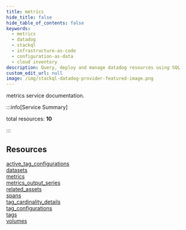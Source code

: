```yaml
---
title: metrics
hide_title: false
hide_table_of_contents: false
keywords:
  - metrics
  - datadog
  - stackql
  - infrastructure-as-code
  - configuration-as-data
  - cloud inventory
description: Query, deploy and manage datadog resources using SQL
custom_edit_url: null
image: /img/stackql-datadog-provider-featured-image.png
---
```


metrics service documentation.

:::info[Service Summary]

total resources: __10__  

:::

## Resources
<div class="row">
<div class="providerDocColumn">
<a href="/services/metrics/active_tag_configurations/">active_tag_configurations</a><br />
<a href="/services/metrics/datasets/">datasets</a><br />
<a href="/services/metrics/metrics/">metrics</a><br />
<a href="/services/metrics/metrics_output_series/">metrics_output_series</a><br />
<a href="/services/metrics/related_assets/">related_assets</a>
</div>
<div class="providerDocColumn">
<a href="/services/metrics/spans/">spans</a><br />
<a href="/services/metrics/tag_cardinality_details/">tag_cardinality_details</a><br />
<a href="/services/metrics/tag_configurations/">tag_configurations</a><br />
<a href="/services/metrics/tags/">tags</a><br />
<a href="/services/metrics/volumes/">volumes</a>
</div>
</div>